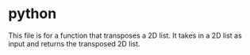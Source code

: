 # python
This file is for a function that transposes a 2D list.
It takes in a 2D list as input and returns the transposed 2D list.

